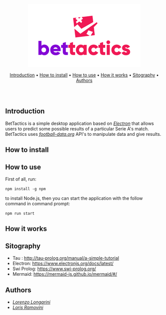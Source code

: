<div>
<p align="center">
<img src="https://github.com/LorenzoLongarini/BetTactics/blob/main/BetTacticsLogo.png">
</p>
<p align="center">
<a href="#Introduction">Introduction</a>&nbsp•
<a href="#How-to-install">How to install</a>&nbsp•
<a href="#How-to-use">How to use</a>&nbsp•
<a href="#How-it-works">How it works</a>&nbsp•
<a href="#Sitography">Sitography</a>&nbsp•
<a href="#Authors">Authors</a>

</p>
<br>
<br>
</div>


## Introduction
BetTactics is a simple desktop application based on [*Electron*](https://www.electronjs.org/docs/latest/) that allows users to predict some possible results of a particular Serie A's match. BetTactics uses [*football-data.org*](https://www.football-data.org/) API's to manipulate data and give results. 
## How to install

## How to use
First of all, run:
```
npm install -g npm
```
to install Node.js, then you can start the application with the follow command in command prompt:

```
npm run start
```
## How it works

## Sitography
- Tau : http://tau-prolog.org/manual/a-simple-tutorial
- Electron: https://www.electronjs.org/docs/latest/
- Swi Prolog: https://www.swi-prolog.org/
- Mermaid: https://mermaid-js.github.io/mermaid/#/

## Authors
- [*Lorenzo Longarini*](https://github.com/LorenzoLongarini)
- [*Loris Ramovini*](https://github.com/lorisramovini)

